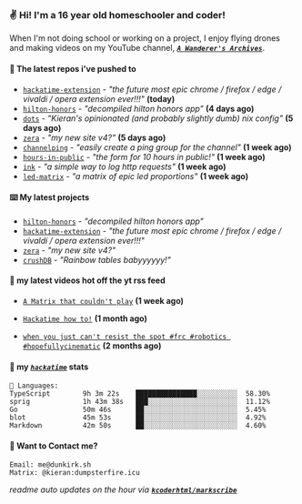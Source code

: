 ### ✌️ Hi! I'm a 16 year old homeschooler and coder!

When I'm not doing school or working on a project, I enjoy flying drones and making videos on my YouTube channel, [**_`A Wanderer's Archives`_**](https://youtube.com/@wanderer.archives).

#### 👷 The latest repos i've pushed to

- [`hackatime-extension`](https://github.com/kcoderhtml/hackatime-extension) - _"the future most epic chrome / firefox / edge / vivaldi / opera extension ever!!!"_ **(today)**
- [`hilton-honors`](https://github.com/kcoderhtml/hilton-honors) - _"decompiled hilton honors app"_ **(4 days ago)**
- [`dots`](https://github.com/kcoderhtml/dots) - _"Kieran's opinionated (and probably slightly dumb) nix config"_ **(5 days ago)**
- [`zera`](https://github.com/kcoderhtml/zera) - _"my new site v4?"_ **(5 days ago)**
- [`channelping`](https://github.com/kcoderhtml/channelping) - _"easily create a ping group for the channel"_ **(1 week ago)**
- [`hours-in-public`](https://github.com/kcoderhtml/hours-in-public) - _"the form for 10 hours in public!"_ **(1 week ago)**
- [`ink`](https://github.com/kcoderhtml/ink) - _"a simple way to log http requests"_ **(1 week ago)**
- [`led-matrix`](https://github.com/kcoderhtml/led-matrix) - _"a matrix of epic led proportions"_ **(1 week ago)**

#### ⌨️ My latest projects

- [`hilton-honors`](https://github.com/kcoderhtml/hilton-honors) - _"decompiled hilton honors app"_
- [`hackatime-extension`](https://github.com/kcoderhtml/hackatime-extension) - _"the future most epic chrome / firefox / edge / vivaldi / opera extension ever!!!"_
- [`zera`](https://github.com/kcoderhtml/zera) - _"my new site v4?"_
- [`crushDB`](https://github.com/kcoderhtml/crushDB) - _"Rainbow tables babyyyyyy!"_

#### 🍿 my latest videos hot off the yt rss feed

- [`A Matrix that couldn't play`](https://www.youtube.com/watch?v=NodwjZF7uZw) **(1 week ago)**

- [`Hackatime how to!`](https://www.youtube.com/watch?v=eKoD9yyr1To) **(1 month ago)**

- [`when you just can't resist the spot #frc #robotics #hopefullycinematic`](https://www.youtube.com/watch?v=Y7SZ_TDleGM) **(2 months ago)**



#### 📡 my [_`hackatime`_](https://waka.hackclub.com) stats

```text
💾 Languages:
TypeScript        9h 3m 22s    ███████████████░░░░░░░░░░  58.30%
sprig             1h 43m 38s   ███░░░░░░░░░░░░░░░░░░░░░░  11.12%
Go                50m 46s      ██░░░░░░░░░░░░░░░░░░░░░░░  5.45%
blot              45m 53s      ██░░░░░░░░░░░░░░░░░░░░░░░  4.92%
Markdown          42m 50s      ██░░░░░░░░░░░░░░░░░░░░░░░  4.60%
```

#### 📮 Want to Contact me?

```text
Email: me@dunkirk.sh
Matrix: @kieran:dumpsterfire.icu
```

_readme auto updates on the hour via [**`kcoderhtml/markscribe`**](https://github.com/kcoderhtml/markscribe)_